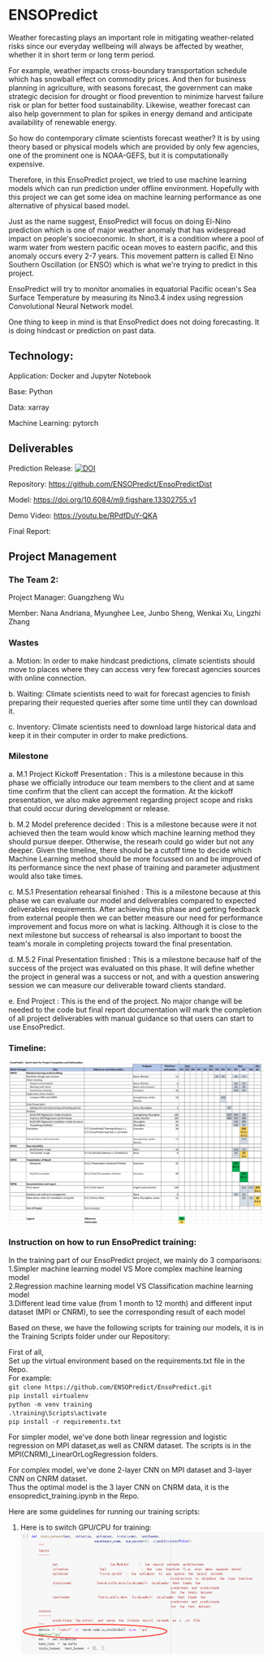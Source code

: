 # ENSOPredict

Weather forecasting plays an important role in mitigating weather-related risks since our everyday wellbeing will always be affected by weather, whether it in short term or long term period. 

For example, weather impacts cross-boundary transportation schedule which has snowball effect on commodity prices. And then for business planning in agriculture, with seasons forecast, the government can make strategic decision for drought or flood prevention to minimize harvest failure risk or plan for better food sustainability. Likewise, weather forecast can also help government to plan for spikes in energy demand and anticipate availability of renewable energy.

So how do contemporary climate scientists forecast weather? It is by using theory based or physical models which are provided by only few agencies, one of the prominent one is NOAA-GEFS, but it is computationally expensive.

Therefore, in this EnsoPredict project, we tried to use machine learning models which can run prediction under offline environment. Hopefully with this project we can get some idea on machine learning performance as one alternative of physical based model. 

Just as the name suggest, EnsoPredict will focus on doing El-Nino prediction which is one of major weather anomaly that has widespread impact on people's socioeconomic. In short, it is a condition where a pool of warm water from western pacific ocean moves to eastern pacific, and this anomaly occurs every 2-7 years. This movement pattern is called El Nino Southern Oscillation (or ENSO) which is what we're trying to predict in this project.

EnsoPredict will try to monitor anomalies in equatorial Pacific ocean's Sea Surface Temperature by measuring its Nino3.4 index using regression Convolutional Neural Network model.

One thing to keep in mind is that EnsoPredict does not doing forecasting. It is doing hindcast or prediction on past data.


## Technology:

Application: Docker and Jupyter Notebook

Base: Python

Data: xarray

Machine Learning: pytorch


## Deliverables

Prediction Release:
[![DOI](https://zenodo.org/badge/DOI/10.5281/zenodo.4301060.svg)](https://doi.org/10.5281/zenodo.4301060)

Repository: https://github.com/ENSOPredict/EnsoPredictDist

Model: https://doi.org/10.6084/m9.figshare.13302755.v1

Demo Video: https://youtu.be/RPdfDuY-QKA

Final Report:


## Project Management

### The Team 2:

Project Manager: Guangzheng Wu

Member: Nana Andriana, Myunghee Lee, Junbo Sheng, Wenkai Xu, Lingzhi Zhang

### Wastes

a. Motion: In order to make hindcast predictions, climate scientists should move to places where they can access very few forecast agencies sources with online connection.

b. Waiting: Climate scientists need to wait for forecast agencies to finish preparing their requested queries after some time until they can download it.

c. Inventory: Climate scientists need to download large historical data and keep it in their computer in order to make predictions.


### Milestone

a. M.1 Project Kickoff Presentation : This is a milestone because in this phase we officially introduce our team members to the client and at same time confirm that the client can accept the formation.
At the kickoff presentation, we also make agreement regarding project scope and risks that could occur during development or release.

b. M.2 Model preference decided : This is a milestone because were it not achieved then the team would know which machine learning method they should pursue deeper. Otherwise, the researh could go wider but not any deeper. Given the timeline, there should be a cutoff time to decide which Machine Learning method should be more focussed on and be improved of its performance since the next phase of training and parameter adjustment would also take times.

c. M.5.1 Presentation rehearsal finished : This is a milestone because at this phase we can evaluate our model and deliverables compared to expected deliverables requirements. After achieving this phase and getting feedback from external people then we can better measure our need for performance improvement and focus more on what is lacking. Although it is close to the next milestone but success of rehearsal is also important to boost the team's morale in completing projects toward the final presentation.

d. M.5.2 Final Presentation finished : This is a milestone because half of the success of the project was evaluated on this phase. It will define whether the project in general was a success or not, and with a question answering session we can measure our deliverable toward clients standard.

e. End Project : This is the end of the project. No major change will be needed to the code but final report documentation will mark the completion of all project deliverables with manual guidance so that users can start to use EnsoPredict.


### Timeline:

<img src="gantt.jpg"/>


### Instruction on how to run EnsoPredict training:

In the training part of our EnsoPredict project, we mainly do 3 comparisons:  
1.Simpler machine learning model VS More complex machine learning model  
2.Regression machine learning model VS Classification machine learning model  
3.Different lead time value (from 1 month to 12 month) and different input dataset (MPI or CNRM), to see the corresponding result of each model  

Based on these, we have the following scripts for training our models, it is in the Training Scripts folder under our Repository:  

First of all,   
Set up the virtual environment based on the requirements.txt file in the Repo.  
For example:  
`git clone https://github.com/ENSOPredict/EnsoPredict.git`  
`pip install virtualenv`  
`python -m venv training`  
`.\training\Scripts\activate`   
`pip install -r requirements.txt`  

For simpler model, we've done both linear regression and logistic regression on MPI dataset,as well as CNRM dataset. The scripts is in the MPI(CNRM)_LinearOrLogRegression folders.  

For complex model, we've done 2-layer CNN on MPI dataset and 3-layer CNN on CNRM dataset.  
Thus the optimal model is the 3 layer CNN on CNRM data, it is the ensopredict_training.ipynb in the Repo.  

Here are some guidelines for running our training scripts:  

1. Here is to switch GPU/CPU for training:  
![image](https://github.com/ENSOPredict/EnsoPredict/blob/main/1.png)  





